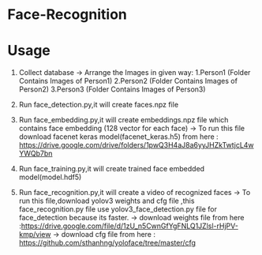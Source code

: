 # Face-Recognition

# Usage

1. Collect database
-> Arrange the Images in given way:
    1.Person1 (Folder Contains Images of Person1)
    2.Person2 (Folder Contains Images of Person2)
    3.Person3 (Folder Contains Images of Person3)

2. Run face_detection.py,it will create faces.npz file

3. Run face_embedding.py,it will create embeddings.npz file which contains face embedding (128 vector for each face)
-> To run this file download facenet keras model(facenet_keras.h5) from here : https://drive.google.com/drive/folders/1pwQ3H4aJ8a6yyJHZkTwtjcL4wYWQb7bn

4. Run face_training.py,it will create trained face embedded model(model.hdf5)

5. Run face_recognition.py,it will create a video of recognized faces
-> To run this file,download yolov3 weights and cfg file ,this face_recognition.py file use yolov3_face_detection.py file for face_detection because its faster.
-> download weights file from here :https://drive.google.com/file/d/1zU_n5CwnGfYgFNLQ1JZlsl-rHjPV-kmp/view
-> download cfg file from here : https://github.com/sthanhng/yoloface/tree/master/cfg
